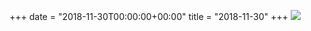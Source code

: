 +++
date = "2018-11-30T00:00:00+00:00"
title = "2018-11-30"
+++
<img class="img-fluid" src="/2018-11-30.jpg" />
